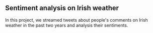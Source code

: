 ## Sentiment analysis on Irish weather

In this project, we streamed tweets about people's comments on Irish weather in the past two years and analysis their sentiments.
